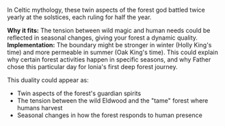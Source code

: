 In Celtic mythology, these twin aspects of the forest god battled twice yearly at the solstices, each ruling for half the year.

**Why it fits:** The tension between wild magic and human needs could be reflected in seasonal changes, giving your forest a dynamic quality. **Implementation:** The boundary might be stronger in winter (Holly King's time) and more permeable in summer (Oak King's time). This could explain why certain forest activities happen in specific seasons, and why Father chose this particular day for Ionia's first deep forest journey.

This duality could appear as:

- Twin aspects of the forest's guardian spirits
- The tension between the wild Eldwood and the "tame" forest where humans harvest
- Seasonal changes in how the forest responds to human presence